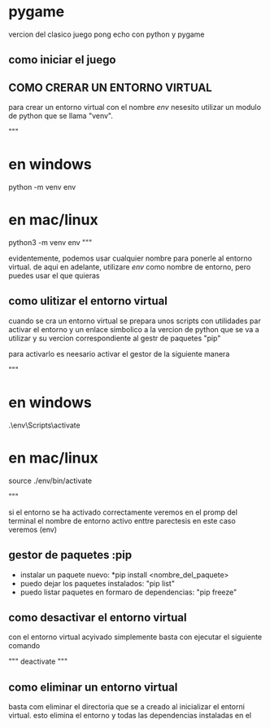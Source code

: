 # pygame
vercion del clasico juego pong echo con python y pygame

## como iniciar el juego
 
 
 ## COMO CRERAR UN ENTORNO VIRTUAL

 para crear un entorno virtual con el nombre _env_ nesesito utilizar
 un modulo de python que se llama  "venv".

 """
# en windows 
python -m venv env

# en mac/linux
python3 -m venv env
 """

 evidentemente, podemos usar cualquier nombre 
 para ponerle al entorno virtual. de aqui en adelante, 
 utilizare _env_ como nombre de entorno, pero puedes usar el que quieras

 ## como ulitizar el entorno virtual
 cuando se cra un entorno virtual se prepara unos scripts
 con utilidades par activar el entorno y un enlace simbolico a la 
 vercion de python que se va a utilizar y su vercion correspondiente
  al gestr de paquetes "pip"

para activarlo es neesario activar el gestor de la siguiente manera

"""
# en windows
.\env\Scripts\activate

# en mac/linux
source ./env/bin/activate

"""

si el entorno se ha activado correctamente veremos en el promp 
del terminal el nombre de entorno activo enttre 
parectesis en este caso veremos (env)

## gestor de paquetes :pip

- instalar un paquete nuevo: *pip install <nombre_del_paquete>
- puedo dejar los paquetes instalados: "pip list"
- puedo listar paquetes en formaro de dependencias: "pip freeze"

## como desactivar el entorno virtual

con el entorno virtual acyivado
simplemente basta con ejecutar el siguiente comando

"""
deactivate
"""

## como eliminar un entorno virtual

basta com eliminar el directoria que se a creado al inicializar 
el entorni virtual. esto elimina el entorno y todas las dependencias 
instaladas en el
